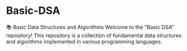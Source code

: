 # Basic-DSA
📚 Basic Data Structures and Algorithms  Welcome to the "Basic DSA" repository! This repository is a collection of fundamental data structures and algorithms implemented in various programming languages.

